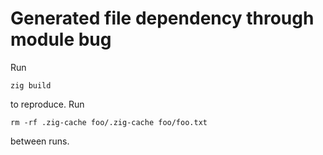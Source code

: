 # Generated file dependency through module bug

Run

```
zig build
```

to reproduce. Run

```
rm -rf .zig-cache foo/.zig-cache foo/foo.txt
```

between runs.
